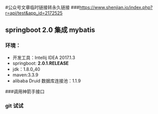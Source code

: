 #公众号文章临时链接转永久链接
###https://www.shenjian.io/index.php?r=api/test&app_id=2172525
## springboot 2.0 集成 mybatis

### 环境：

* 开发工具：Intellij IDEA 2017.1.3
* springboot: **2.0.1.RELEASE**
* jdk：1.8.0_40
* maven:3.3.9
* alibaba Druid 数据库连接池：1.1.9

###调用神箭手接口

### git 试试

